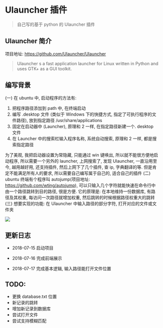 # Ulauncher 插件

> 自己写的基于 python 的 Ulauncher 插件

## Ulauncher 简介

项目地址: https://github.com/Ulauncher/Ulauncher

> Ulauncher s a fast application launcher for Linux written in Python and uses GTK+ as a GUI toolkit.

## 编写背景
(一)
在 ubuntu 中, 启动程序的方法有:
1. 把程序路径添加到 path 中, 在终端启动
2. 编写 .desktop 文件 (类似于 Windows 下的快捷方式, 指定了可执行程序的文件路径), 放到指定路径 /usr/share/applications
3. 固定在启动器中 (Launcher), 原理和 2 一样, 在指定路径新建一个. desktop 文件
4. 在 Launcher 中的搜索栏输入程序名称, 系统自动搜索, 原理和 2 一样, 都是搜索指定路径

为了美观, 我把启动器设置为常隐藏, 只能通过 win 键唤出, 所以就不能很方便地启动程序, 所以需要一个另外的 launcher, 上网搜索了, 发现 Ulauncher, 一直沿用至今, 越用越好用, 还支持插件, 然后上网下了几个插件, 查 ip, 字典翻译的等. 但是肯定不能满足所有人的要求, 所以需要自己编写属于自己的, 适合自己的插件
(二)
ubuntu 终端有个程序叫 autojump(项目地址: https://github.com/wting/autojump), 可以只输入几个字符就能快速在命令行中由一个路径跳转到目的路径, 很是方便. 它的原理是: 在本地维持一份数据库, 有路径及其权重, 每访问一次路径就增加权重, 然后跳转的时候根据路径权重大的跳转
(三)
想要实现的功能: 在 Ulauncher 中输入路径的部分字符, 打开对应的文件或文件夹

![](http://ovt2bylq8.bkt.clouddn.com/2814f4bad543e01749e4a7462c716739.png)

## 更新日志

* 2018-07-15 启动项目

* 2018-07-16 完成前端展示

* 2018-07-17 完成基本逻辑, 输入路径能打开文件位置


## TODO:
* 更换 database.txt 位置
* 新记录的跳转
* 增加新记录到数据库
* 尝试打开文件
* 尝试支持模糊匹配
